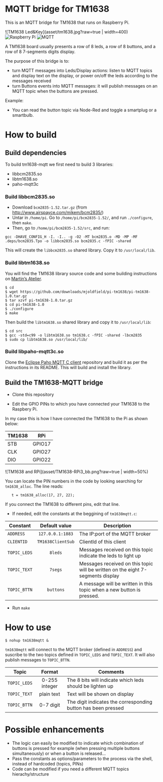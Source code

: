 # MQTT bridge for TM1638

This is an MQTT bridge for TM1638 that runs on Raspberry Pi.

![TM1638 Led&Key](asset/tm1638.jpg?raw=true | width=400)
![Raspberry Pi](asset/raspberry.png?raw=true)
![MQTT](asset/mqtt.png?raw=true)

A TM1638 board usually presents a row of 8 leds, a row of 8 buttons, and a row of 8 7-segments digits display.

The purpose of this bridge is to:
- turn MQTT messages into Leds/Display actions: listen to MQTT topics and display text on the display, or power on/off the leds according to the messages received
- turn Buttons events into MQTT messages: it will publish messages on an MQTT topic when the buttons are pressed.

Example:

- You can read the button topic via Node-Red and toggle a smartplug or a smartbulb.

# How to build

## Build dependencies

To build tm1638-mqtt we first need to build 3 libraries:
- libbcm2835.so
- libtm1638.so
- paho-mqtt3c

### Build libbcm2835.so

- Download `bcm2835-1.52.tar.gz` (from http://www.airspayce.com/mikem/bcm2835/)
- Untar in `/home/pi`. Go to `/home/pi/bcm2835-1.52/`, and run `./configure`, then `make`.
- Then, go to `/home/pi/bcm2835-1.52/src`, and run:

```
gcc -DHAVE_CONFIG_H -I. -I.. -g -O2 -MT bcm2835.o -MD -MP -MF .deps/bcm2835.Tpo -o libbcm2835.so bcm2835.c -fPIC -shared
```

This will create the `libbcm2835.so` shared library. Copy it to `/usr/local/lib`.

### Build libtm1638.so

You will find the TM1638 library source code and some building instructions on [Martin’s Atelier](http://www.mjoldfield.com/atelier/2012/08/pi-tm1638.html).

```
$ cd
$ wget https://github.com/downloads/mjoldfield/pi-tm1638/pi-tm1638-1.0.tar.gz
$ tar xzvf pi-tm1638-1.0.tar.gz
$ cd pi-tm1638-1.0
$ ./configure
$ make
```

Then build the `libtm1638.so` shared library and copy it to `/usr/local/lib`:

```
$ cd src
$ gcc -std=c99 -o libtm1638.so tm1638.c -fPIC -shared -lbcm2835
$ sudo cp libtm1638.so /usr/local/lib/
```

### Build libpaho-mqtt3c.so

Clone the [Eclipse Paho MQTT C client](https://github.com/eclipse/paho.mqtt.c) repository and build it as per the instructions in its README. This will build and install the library.

## Build the TM1638-MQTT bridge

- Clone this repository

- Edit the GPIO PINs to which you have connected your TM1638 to the Raspbery Pi.


In my case this is how I have connected the TM1638 to the Pi as shown below:

| TM1638 | RPi |
|--------|-----|
|STB|GPIO17|
|CLK|GPIO27|
|DIO|GPIO22|

![TM1638 and RPi](asset/TM1638-RPi3_bb.png?raw=true | width=50%)

You can locate the PIN numbers in the code by looking searching for `tm1638_alloc`. The line  reads:

```
   t = tm1638_alloc(17, 27, 22);
```

If you connect the TM1638 to different pins, edit that line.

- If needed, edit the constants at the beggining of `tm1638mqtt.c`:

| Constant        | Default value           | Description  |
| ------------- |:-------------:| -----|
| `ADDRESS`     | `127.0.0.1:1883` | The IP:port of the MQTT broker |
| `CLIENTID`     | `TM1638ClientSub` | ClientId of this client |
| `TOPIC_LEDS`     | `8leds` | Messages received on this topic indicate the leds to light up |
| `TOPIC_TEXT`     | `7segs` | Messages received on this topic will be written on the eight 7-segments display |
| `TOPIC_BTTN`     | `buttons` | A message will be written in this topic when a new button is pressed. |

- Run `make`

# How to use

```
$ nohup tm1638mqtt &
```

`tm1638mqtt` will connect to the MQTT broker (defined in `ADDRESS`) and suscribe to the two topics defined in `TOPIC_LEDS` and `TOPIC_TEXT`. It will also publish messages to `TOPIC_BTTN`.

| Topic        | Format | Comments  |
| ------------ |:-------------:| -----|
| `TOPIC_LEDS` | 0-255 integer | The 8 bits will indicate which leds should be lighten up |
| `TOPIC_TEXT` | plain text | Text will be shown on display |
| `TOPIC_BTTN` | 0-7 digit | The digit indicates the corresponding button has been pressed |

# Possible enhancements

- The logic can easily be modified to indicate which combination of buttons is pressed for example (when pressing multiple buttons simultaneously) or when a button is released...
- Pass the constants as options/parameters to the process via the shell, instead of hardcoded (topics, PINs)
- Code can be modified if you need a different MQTT topics hierachy/structure
